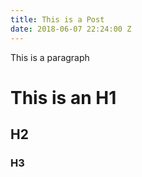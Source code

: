```yaml
---
title: This is a Post
date: 2018-06-07 22:24:00 Z
---
```


This is a paragraph

# This is an H1
## H2
### H3

